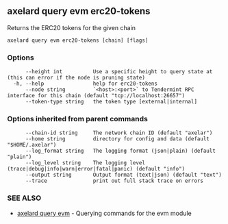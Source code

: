 ## axelard query evm erc20-tokens

Returns the ERC20 tokens for the given chain

```
axelard query evm erc20-tokens [chain] [flags]
```

### Options

```
      --height int          Use a specific height to query state at (this can error if the node is pruning state)
  -h, --help                help for erc20-tokens
      --node string         `<host>:<port>` to Tendermint RPC interface for this chain (default "tcp://localhost:26657")
      --token-type string   the token type [external|internal]
```

### Options inherited from parent commands

```
      --chain-id string     The network chain ID (default "axelar")
      --home string         directory for config and data (default "$HOME/.axelar")
      --log_format string   The logging format (json|plain) (default "plain")
      --log_level string    The logging level (trace|debug|info|warn|error|fatal|panic) (default "info")
      --output string       Output format (text|json) (default "text")
      --trace               print out full stack trace on errors
```

### SEE ALSO

- [axelard query evm](/cli-docs/v0_31_3/axelard_query_evm) - Querying commands for the evm module
